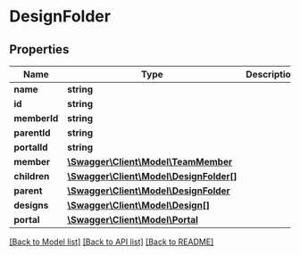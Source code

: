 # DesignFolder

## Properties
Name | Type | Description | Notes
------------ | ------------- | ------------- | -------------
**name** | **string** |  | 
**id** | **string** |  | [optional] 
**memberId** | **string** |  | [optional] 
**parentId** | **string** |  | [optional] 
**portalId** | **string** |  | [optional] 
**member** | [**\Swagger\Client\Model\TeamMember**](TeamMember.md) |  | [optional] 
**children** | [**\Swagger\Client\Model\DesignFolder[]**](DesignFolder.md) |  | [optional] 
**parent** | [**\Swagger\Client\Model\DesignFolder**](DesignFolder.md) |  | [optional] 
**designs** | [**\Swagger\Client\Model\Design[]**](Design.md) |  | [optional] 
**portal** | [**\Swagger\Client\Model\Portal**](Portal.md) |  | [optional] 

[[Back to Model list]](../README.md#documentation-for-models) [[Back to API list]](../README.md#documentation-for-api-endpoints) [[Back to README]](../README.md)


